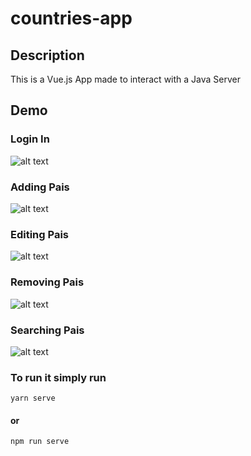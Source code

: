 # countries-app

## Description

This is a Vue.js App made to interact with a Java Server

## Demo

### Login In

![alt text](https://github.com/Anstroy/countries-app/blob/master/public/login.gif?raw=true)

### Adding Pais

![alt text](https://github.com/Anstroy/countries-app/blob/master/public/add.gif?raw=true)

### Editing Pais

![alt text](https://github.com/Anstroy/countries-app/blob/master/public/edit.gif?raw=true)

### Removing Pais

![alt text](https://github.com/Anstroy/countries-app/blob/master/public/remove.gif?raw=true)

### Searching Pais

![alt text](https://github.com/Anstroy/countries-app/blob/master/public/search.gif?raw=true)

### To run it simply run

```
yarn serve
```

#### or

```
npm run serve
```
